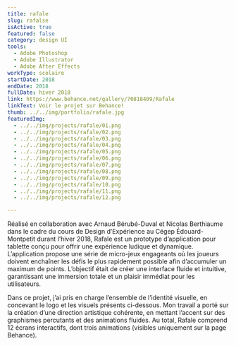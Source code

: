 ```yaml
---
title: rafale
slug: rafalse
isActive: true
featured: false
category: design UI
tools:
  - Adobe Photoshop
  - Adobe Illustrator
  - Adobe After Effects
workType: scolaire
startDate: 2018
endDate: 2018
fullDate: hiver 2018
link: https://www.behance.net/gallery/70818409/Rafale
linkText: Voir le projet sur Behance!
thumb: ../../img/portfolio/rafale.jpg
featuredImg:
  - ../../img/projects/rafale/01.png
  - ../../img/projects/rafale/02.png
  - ../../img/projects/rafale/03.png
  - ../../img/projects/rafale/04.png
  - ../../img/projects/rafale/05.png
  - ../../img/projects/rafale/06.png
  - ../../img/projects/rafale/07.png
  - ../../img/projects/rafale/08.png
  - ../../img/projects/rafale/09.png
  - ../../img/projects/rafale/10.png
  - ../../img/projects/rafale/11.png
  - ../../img/projects/rafale/12.png

---
```


Réalisé en collaboration avec Arnaud Bérubé-Duval et Nicolas Berthiaume dans le cadre du cours de Design d’Expérience au
Cégep Édouard-Montpetit durant l’hiver 2018, Rafale est un prototype d’application pour tablette conçu pour offrir une
expérience ludique et dynamique. L’application propose
une série de micro-jeux engageants où les joueurs doivent enchaîner les défis le plus rapidement possible afin
d’accumuler un maximum de points. L’objectif était de créer une interface fluide et intuitive, garantissant une
immersion totale et un plaisir immédiat pour les utilisateurs.

Dans ce projet, j’ai pris en charge l’ensemble de l’identité visuelle, en concevant le logo et les visuels présents ci-dessous. Mon travail a porté sur la création d’une direction artistique cohérente, en mettant l’accent sur
des graphismes percutants et des animations fluides. Au total, Rafale comprend 12
écrans interactifs, dont trois animations (visibles uniquement sur la page Behance).
